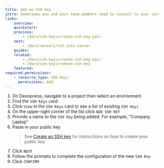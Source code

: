 ```yaml
---
title: Add an SSH key
intro: Sometimes you and your team members need to connect to your servers to run commands from the terminal. Add SSH keys to environment servers to ensure secure server access by only the authorized SSH keys.
links:
    overview:
    quickstart:
    previous:
        - /docs/ssh-keys/create-ssh-key-pair
    next:
        - /docs/servers/ssh-into-server
    guides:
    related:
        - /docs/ssh-keys/create-ssh-key-pair
        - /docs/ssh-keys/remove-ssh-key
    featured:
required_permissions:
    - resource_type: SSH Keys
      permissions: Add
---
```


1. On Devopness, navigate to a project then select an environment
2. Find the `SSH Keys` card
3. Click `View` in the `SSH Keys` card to see a list of existing `SSH Keys`
4. On the upper-right corner of the list click `ADD SSH KEY`
5. Provide a name to the `SSH Key` being added. For example, "Company Laptop"
6. Paste in your public key
    > See [Create an SSH key](/docs/ssh-keys/create-ssh-key-pair) for instructions on how to create your public key
7. Click `NEXT`
8. Follow the prompts to complete the configuration of the new `SSH Key`
9. Click `CONFIRM`
